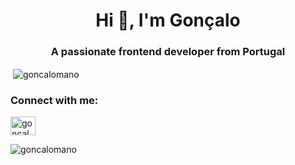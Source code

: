 <h1 align="center">Hi 👋, I'm Gonçalo</h1>
<h3 align="center">A passionate frontend developer from Portugal</h3>

<p>&nbsp;<img align="center" src="https://github-readme-stats.vercel.app/api?username=goncalomano&show_icons=true&locale=en" alt="goncalomano" /></p>


<h3 align="left">Connect with me:</h3>
<p align="left">
<a href="https://instagram.com/goncalomano.pt" target="blank"><img align="center" src="https://raw.githubusercontent.com/rahuldkjain/github-profile-readme-generator/master/src/images/icons/Social/instagram.svg" alt="goncalomano.pt" height="30" width="40" /></a>
<p><img align="center" src="https://github-readme-streak-stats.herokuapp.com/?user=goncalomano&" alt="goncalomano" /></p>
</p>
